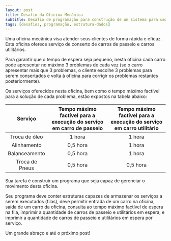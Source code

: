 ```yaml
---
layout: post
title: Desafio da Oficina Mecânica
subtitle: Desafio de programação para construção de um sistema para uma oficina mecânica
tags: [desafios, programação, estrutura-dados]
---
```


Uma oficina mecânica visa atender seus clientes de forma rápida e eficaz. 
Esta oficina oferece serviço de conserto de carros de passeio e carros utilitários. 

Para garantir que o tempo de espera seja pequeno, nesta oficina cada carro pode apresentar no máximo 3 problemas de cada vez (se o carro apresentar mais que 3 problemas, o cliente escolhe 3 problemas para serem consertados e volta à oficina para corrigir os problemas restantes posteriormente). 

Os serviços oferecidos nesta oficina, bem como o tempo máximo factível para a solução de cada problema, estão expostos na tabela abaixo:

|     Serviço    | Tempo máximo factível para a execução do serviço em carro de passeio | Tempo máximo factível para a execução do serviço em carro utilitário |
|:--------------:|:--------------------------------------------------------------------:|:--------------------------------------------------------------------:|
|  Troca de óleo |                                1 hora                                |                                1 hora                                |
|   Alinhamento  |                               0,5 hora                               |                                1 hora                                |
|  Balanceamento |                               0,5 hora                               |                                1 hora                                |
| Troca de Pneus |                               0,5 hora                               |                               0,5 hora                               |

Sua tarefa é construir um programa que seja capaz de gerenciar o movimento desta oficina. 

Seu programa deve conter estruturas capazes de armazenar os serviços a serem executados (filas), deve permitir entrada de um carro na oficina, saída de um carro da oficina, consulta ao tempo máximo factível de espera na fila, imprimir a quantidade de carros de passeio e utilitários em espera, e imprimir a quantidade de carros de passeio e utilitários em espera por serviço.

Um grande abraço e até o próximo post!

